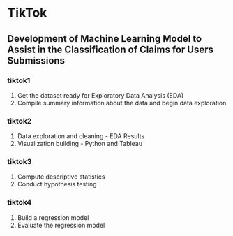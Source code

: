 # TikTok

## Development of Machine Learning Model to Assist in the Classification of Claims for Users Submissions

### tiktok1
1. Get the dataset ready for Exploratory Data Analysis (EDA)
2. Compile summary information about the data and begin data exploration

### tiktok2
1. Data exploration and cleaning - EDA Results
2. Visualization building - Python and Tableau

### tiktok3
1. Compute descriptive statistics
2. Conduct hypothesis testing

### tiktok4
1. Build a regression model
2. Evaluate the regression model
